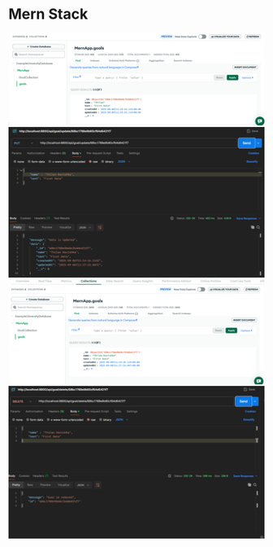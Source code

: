 <h1>Mern Stack</h1>

<img src="/outputs/1.png">
<img src="/outputs/2.png">
<img src="/outputs/3.png">
<img src="/outputs/4.png">
